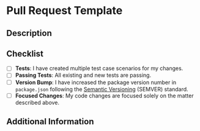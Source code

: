 # Pull Request Template

## Description
<!-- Please provide a clear and concise description of the changes and the purpose they serve. -->

## Checklist
<!--Before submitting your pull request, please confirm the following: -->

- [ ] **Tests**: I have created multiple test case scenarios for my changes.
- [ ] **Passing Tests**: All existing and new tests are passing.
- [ ] **Version Bump**: I have increased the package version number in `package.json` following the [Semantic Versioning](https://semver.org/) (SEMVER) standard.
- [ ] **Focused Changes**: My code changes are focused solely on the matter described above.

## Additional Information
<!-- If applicable, please provide any additional information or context for your changes. -->
